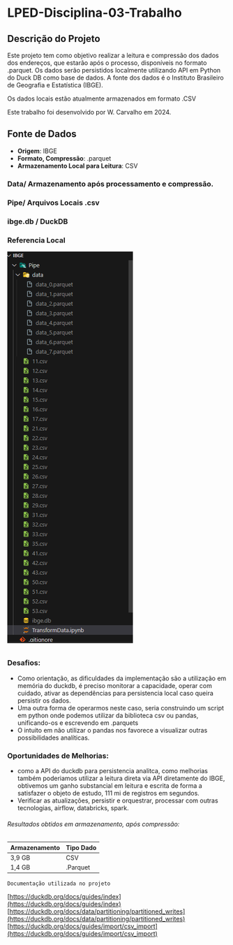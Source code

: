 # LPED-Disciplina-03-Trabalho

## Descrição do Projeto
Este projeto tem como objetivo realizar a leitura e compressão dos dados dos endereços, que estarão após o processo, disponíveis no formato .parquet. Os dados serão persistidos localmente utilizando API em Python do Duck DB como base de dados. A fonte dos dados é o Instituto Brasileiro de Geografia e Estatística (IBGE).

Os dados locais estão atualmente armazenados em formato .CSV

Este trabalho foi desenvolvido por W. Carvalho em 2024.

## Fonte de Dados
- **Origem**: IBGE
- **Formato, Compressão**: .parquet
- **Armazenamento Local para Leitura**: CSV

### Data/ Armazenamento após processamento e compressão.
### Pipe/ Arquivos Locais .csv
### ibge.db / DuckDB

### Referencia Local
![Ref](image.png)


######
### Desafios: 
- Como orientação, as dificuldades da implementação são a utilização em memória do duckdb, é preciso monitorar a capacidade, operar com cuidado, ativar as dependências para persistencia local caso queira persistir os dados.
- Uma outra forma de operarmos neste caso, seria construindo um script em python onde podemos utilizar da biblioteca csv ou pandas, unificando-os e escrevendo em .parquets
- O intuito em não utilizar o pandas nos favorece a visualizar outras possibilidades analíticas.

### Oportunidades de Melhorias:

- como a API do duckdb para persistencia analitca, como melhorias também poderiamos utilizar a leitura direta via API diretamente do IBGE, obtivemos um ganho substancial em leitura e escrita de forma a satisfazer o objeto de estudo, 111 mi de registros em segundos.
- Verificar as atualizações, persistir e orquestrar, processar com outras tecnologias, airflow, databricks, spark.

###### Resultados obtidos  em armazenamento, após compressão:

| Armazenamento  | Tipo Dado   |
| ------------ | ------------ |
| 3,9 GB   |   CSV |
|  1,4 GB   |   .Parquet |




``Documentação utilizada no projeto``


[https://duckdb.org/docs/guides/index](https://duckdb.org/docs/guides/index)
[https://duckdb.org/docs/data/partitioning/partitioned_writes](https://duckdb.org/docs/data/partitioning/partitioned_writes)
[https://duckdb.org/docs/guides/import/csv_import](https://duckdb.org/docs/guides/import/csv_import)

